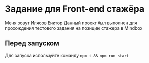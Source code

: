 # Задание для Front-end стажёра
Меня зовут Илясов Виктор
Данный проект был выполнен для прохождения тестового задания на позицию стажера в Mindbox

## Перед запуском
Для запуска используйте команду `npm i && npm run start`
